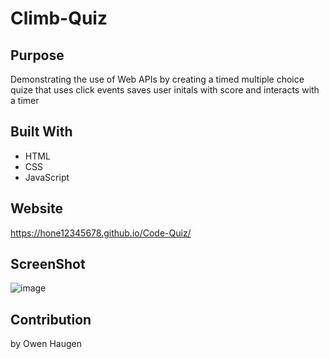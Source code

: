 # Climb-Quiz

## Purpose
Demonstrating the use of Web APIs by creating a timed multiple choice quize that uses click events saves user initals with score and interacts with a timer

## Built With
* HTML
* CSS
* JavaScript

## Website
https://hone12345678.github.io/Code-Quiz/


## ScreenShot
![image](https://user-images.githubusercontent.com/46331608/142776546-59cab803-24e9-4bf1-bcf6-e477c1192e25.png)



## Contribution
by Owen Haugen

